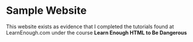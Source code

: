 # Sample Website
This website exists as evidence that I completed the tutorials found at LearnEnough.com under the course **Learn Enough HTML to Be Dangerous**